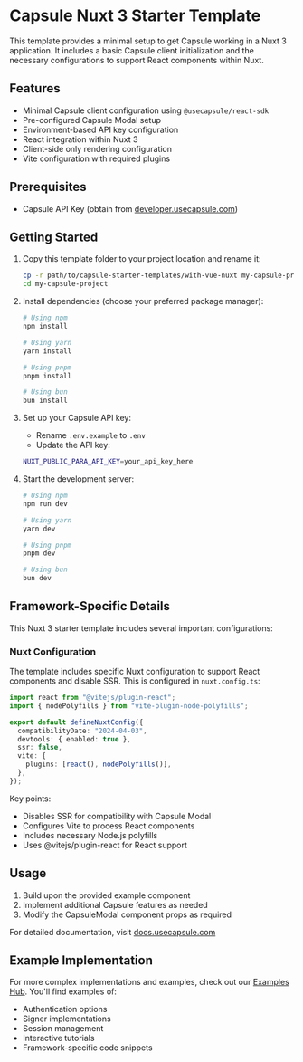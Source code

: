 # Capsule Nuxt 3 Starter Template

This template provides a minimal setup to get Capsule working in a Nuxt 3 application. It includes a basic Capsule
client initialization and the necessary configurations to support React components within Nuxt.

## Features

- Minimal Capsule client configuration using `@usecapsule/react-sdk`
- Pre-configured Capsule Modal setup
- Environment-based API key configuration
- React integration within Nuxt 3
- Client-side only rendering configuration
- Vite configuration with required plugins

## Prerequisites

- Capsule API Key (obtain from [developer.usecapsule.com](https://developer.usecapsule.com))

## Getting Started

1. Copy this template folder to your project location and rename it:

   ```bash
   cp -r path/to/capsule-starter-templates/with-vue-nuxt my-capsule-project
   cd my-capsule-project
   ```

2. Install dependencies (choose your preferred package manager):

   ```bash
   # Using npm
   npm install

   # Using yarn
   yarn install

   # Using pnpm
   pnpm install

   # Using bun
   bun install
   ```

3. Set up your Capsule API key:

   - Rename `.env.example` to `.env`
   - Update the API key:

   ```bash
   NUXT_PUBLIC_PARA_API_KEY=your_api_key_here
   ```

4. Start the development server:

   ```bash
   # Using npm
   npm run dev

   # Using yarn
   yarn dev

   # Using pnpm
   pnpm dev

   # Using bun
   bun dev
   ```

## Framework-Specific Details

This Nuxt 3 starter template includes several important configurations:

### Nuxt Configuration

The template includes specific Nuxt configuration to support React components and disable SSR. This is configured in
`nuxt.config.ts`:

```typescript
import react from "@vitejs/plugin-react";
import { nodePolyfills } from "vite-plugin-node-polyfills";

export default defineNuxtConfig({
  compatibilityDate: "2024-04-03",
  devtools: { enabled: true },
  ssr: false,
  vite: {
    plugins: [react(), nodePolyfills()],
  },
});
```

Key points:

- Disables SSR for compatibility with Capsule Modal
- Configures Vite to process React components
- Includes necessary Node.js polyfills
- Uses @vitejs/plugin-react for React support

## Usage

1. Build upon the provided example component
2. Implement additional Capsule features as needed
3. Modify the CapsuleModal component props as required

For detailed documentation, visit [docs.usecapsule.com](https://docs.usecapsule.com)

## Example Implementation

For more complex implementations and examples, check out our
[Examples Hub](https://github.com/capsule-org/Examples-Hub/). You'll find examples of:

- Authentication options
- Signer implementations
- Session management
- Interactive tutorials
- Framework-specific code snippets
